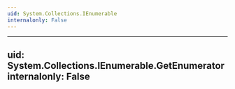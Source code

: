 ```yaml
---
uid: System.Collections.IEnumerable
internalonly: False
---
```


---
uid: System.Collections.IEnumerable.GetEnumerator
internalonly: False
---
